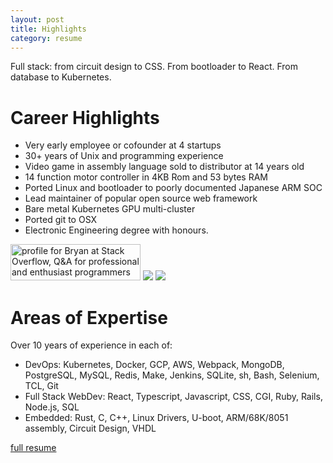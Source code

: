 ```yaml
---
layout: post
title: Highlights
category: resume
---
```

Full stack: from circuit design to CSS.  From bootloader to React.  From database to Kubernetes.

# Career Highlights

- Very early employee or cofounder at 4 startups
- 30+ years of Unix and programming experience
- Video game in assembly language sold to distributor at 14 years old
- 14 function motor controller in 4KB Rom and 53 bytes RAM
- Ported Linux and bootloader to poorly documented Japanese ARM SOC
- Lead maintainer of popular open source web framework
- Bare metal Kubernetes GPU multi-cluster
- Ported git to OSX
- Electronic Engineering degree with honours.

<a href="https://stackoverflow.com/help/badges/17/necromancer?userid=91365"><img src="https://stackoverflow.com/users/flair/91365.png" width="208" height="58" alt="profile for Bryan at Stack Overflow, Q&amp;A for professional and enthusiast programmers" title="profile for Bryan at Stack Overflow, Q&amp;A for professional and enthusiast programmers"></a> <a href="https://github.com/bryanlarsen"><img src="https://img.shields.io/badge/-Bryan_Larsen-grey?logo=github" /></a> <a href="https://www.linkedin.com/in/bryanlarsen/"><img src="https://img.shields.io/badge/Bryan_Larsen-0077B5?style=for-the-badge&logo=linkedin&logoColor=white"/></a>

# Areas of Expertise

Over 10 years of experience in each of:

- DevOps: Kubernetes, Docker, GCP, AWS, Webpack, MongoDB, PostgreSQL, MySQL, Redis, Make, Jenkins, SQLite, sh, Bash, Selenium, TCL, Git
- Full Stack WebDev: React, Typescript, Javascript, CSS, CGI, Ruby, Rails, Node.js, SQL
- Embedded: Rust, C, C++, Linux Drivers, U-boot, ARM/68K/8051 assembly, Circuit Design, VHDL

[full resume](kitchen-sink-resume.html)
